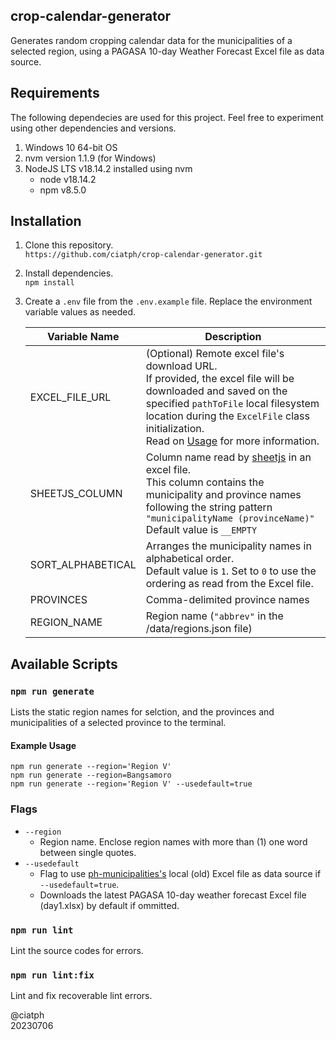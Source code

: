 ## crop-calendar-generator

Generates random cropping calendar data for the municipalities of a selected region, using a PAGASA 10-day Weather Forecast Excel file as data source.

## Requirements
The following dependecies are used for this project. Feel free to experiment using other dependencies and versions.

1. Windows 10 64-bit OS
2. nvm version 1.1.9 (for Windows)
3. NodeJS LTS v18.14.2 installed using nvm
   - node v18.14.2
   - npm v8.5.0

## Installation

1. Clone this repository.<br>
`https://github.com/ciatph/crop-calendar-generator.git`

2. Install dependencies.<br>
`npm install`

3. Create a `.env` file from the `.env.example` file. Replace the environment variable values as needed.

   | Variable Name     | Description                                                                                                                                                                                                                                                    |
   | ----------------- | -------------------------------------------------------------------------------------------------------------------------------------------------------------------------------------------------------------------------------------------------------------- |
   | EXCEL_FILE_URL    | (Optional) Remote excel file's download URL.<br>If provided, the excel file will be downloaded and saved on the specified `pathToFile` local filesystem location during the `ExcelFile` class initialization.<br>Read on [Usage](#usage) for more information. |
   | SHEETJS_COLUMN    | Column name read by [sheetjs](https://sheetjs.com/) in an excel file.<br>This column contains the municipality and province names following the string pattern<br>`"municipalityName (provinceName)"`<br>Default value is `__EMPTY`                            |
   | SORT_ALPHABETICAL | Arranges the municipality names in alphabetical order.<br>Default value is `1`. Set to `0` to use the ordering as read from the Excel file.                                                                                                                    |
   | PROVINCES         | Comma-delimited province names                                                                                                                                                                                                                                 |
   | REGION_NAME       | Region name (`"abbrev"` in the /data/regions.json file)                                                                                                                                                                                                        |

## Available Scripts

### `npm run generate`

Lists the static region names for selction, and the provinces and municipalities of a selected province to the terminal.<br>

#### Example Usage
`npm run generate --region='Region V'`<br>
`npm run generate --region=Bangsamoro`<br>
`npm run generate --region='Region V' --usedefault=true`

### Flags

- `--region`
  - Region name. Enclose region names with more than (1) one word between single quotes.
- `--usedefault`
  - Flag to use [ph-municipalities's](https://www.npmjs.com/package/ph-municipalities) local (old) Excel file as data source if `--usedefault=true`.
  - Downloads the latest PAGASA 10-day weather forecast Excel file (day1.xlsx) by default if ommitted.

### `npm run lint`

Lint the source codes for errors.

### `npm run lint:fix`

Lint and fix recoverable lint errors.

@ciatph<br>
20230706
